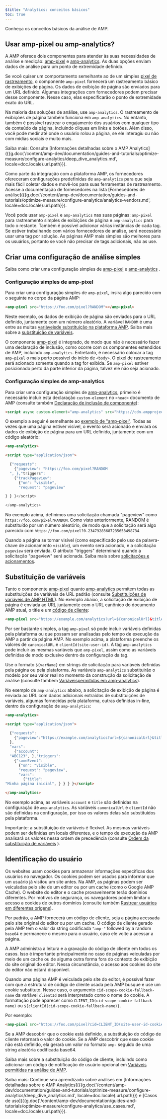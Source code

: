 ```yaml
---
$title: "Analytics: conceitos básicos"
toc: true
---
```


Conheça os conceitos básicos da análise de AMP.



## Usar amp-pixel ou amp-analytics?

A AMP oferece dois componentes para atender às suas necessidades de análise e medição: [amp-pixel](/pt_br/docs/reference/components/amp-pixel.html)
e [amp-analytics](/pt_br/docs/reference/components/amp-analytics.html). As duas opções enviam dados de análise para um ponto de extremidade definido.

Se você quiser um comportamento semelhante ao de um simples [pixel de rastreamento](https://en.wikipedia.org/wiki/Web_beacon#Implementation), o componente `amp-pixel` fornecerá um rastreamento básico de exibições de página. Os dados de exibição de página são enviados para um URL definido. Algumas integrações com fornecedores podem precisar desse componente. Nesse caso, elas especificarão o ponto de extremidade exato do URL.

Na maioria das soluções de análise, use `amp-analytics`. O rastreamento de exibições de página também funciona em `amp-analytics`. No entanto, também é possível rastrear o engajamento dos usuários com qualquer tipo de conteúdo da página, incluindo cliques em links e botões. Além disso, você pode medir até onde o usuário rolou a página, se ele interagiu ou não com mídias sociais e muito mais.

Saiba mais: Consulte [Informações detalhadas sobre o AMP Analytics]({{g.doc('/content/amp-dev/documentation/guides-and-tutorials/optimize-measure/configure-analytics/deep_dive_analytics.md', locale=doc.locale).url.path}}).

Como parte da integração com a plataforma AMP, os fornecedores ofereceram configurações predefinidas de `amp-analytics`
para que seja mais fácil coletar dados e movê-los para suas ferramentas de rastreamento. Acesse a documentação de fornecedores na lista [Fornecedores de análise]({{g.doc('/content/amp-dev/documentation/guides-and-tutorials/optimize-measure/configure-analytics/analytics-vendors.md', locale=doc.locale).url.path}}).

Você pode usar `amp-pixel` e `amp-analytics`
nas suas páginas: `amp-pixel` para rastreamento simples de exibições de página e `amp-analytics` para todo o restante. Também é possível adicionar várias instâncias de cada tag. Se estiver trabalhando com vários fornecedores de análise, será necessário usar uma tag por solução. As páginas AMP mais simples são melhores para os usuários, portanto se você não precisar de tags adicionais, não as use.

## Criar uma configuração de análise simples

Saiba como criar uma configuração simples de [amp-pixel](/pt_br/docs/reference/components/amp-pixel.html) e [amp-analytics](/pt_br/docs/reference/components/amp-analytics.html) .

### Configuração simples de amp-pixel

Para criar uma configuração simples de `amp-pixel`, insira algo parecido com o seguinte no corpo da página AMP:

```html
<amp-pixel src="https://foo.com/pixel?RANDOM"></amp-pixel>
```

Neste exemplo, os dados de exibição de página são enviados para o URL definido, juntamente com um número aleatório. A variável `RANDOM`
é uma entre as muitas [variáveis ​​de substituição na plataforma AMP](https://github.com/ampproject/amphtml/blob/master/spec/amp-var-substitutions.md). Saiba mais sobre a [substituição de variáveis](/pt_br/docs/analytics/analytics_basics.html#variable-substitution).

O componente [amp-pixel](/pt_br/docs/reference/components/amp-pixel.html) é integrado, de modo que não é necessário fazer uma declaração de inclusão, como ocorre com os componentes estendidos de AMP, incluindo `amp-analytics`. Entretanto, é necessário colocar a tag `amp-pixel` o mais perto possível do início de `<body>`. O pixel de rastreamento será acionado somente quando a tag for exibida. Se `amp-pixel` estiver posicionado perto da parte inferior da página, talvez ele não seja acionado.

### Configuração simples de amp-analytics

Para criar uma configuração simples de [amp-analytics](/pt_br/docs/reference/components/amp-analytics.html), primeiro é necessário incluir esta declaração `custom-element` no `<head>`
documento de AMP (consulte também [Declaração de inclusão de componente](/pt_br/docs/reference/components.html)):

```html
<script async custom-element="amp-analytics" src="https://cdn.ampproject.org/v0/amp-analytics-0.1.js"></script>
```

O exemplo a seguir é semelhante ao [exemplo de "amp-pixel"](/pt_br/docs/analytics/analytics_basics.html#simple-amp-pixel-configuration). Todas as vezes que uma página estiver visível, o evento será acionado e enviará os dados de exibição de página para um URL definido, juntamente com um código aleatório:

```html
<amp-analytics>

<script type="application/json">

  {"requests":
    {"pageview": "https://foo.com/pixel?RANDOM
  ", },"triggers":
    {"trackPageview":
      {"on": "visible",
      "request": "pageview"

} } }</script>

</amp-analytics>
```

No exemplo acima, definimos uma solicitação chamada "pageview" como `https://foo.com/pixel?RANDOM`. Como visto anteriormente, RANDOM é substituído por um número aleatório, de modo que a solicitação será algo parecido com `https://foo.com/pixel?0.23479283687235653498734`.

Quando a página se tornar visível (como especificado pelo uso da palavra-chave de acionamento `visible`), um evento será acionado, e a solicitação `pageview` será enviada. O atributo "triggers" determinará quando a solicitação "pageview" será acionada. Saiba mais sobre [solicitações e acionamentos](/pt_br/docs/analytics/deep_dive_analytics.html#requests-triggers--transports).

## Substituição de variáveis

Tanto o componente [amp-pixel](/pt_br/docs/reference/components/amp-pixel.html)
quanto [amp-analytics](/pt_br/docs/reference/components/amp-analytics.html)
permitem todas as substituições de variáveis ​​de URL padrão (consulte [Substituições de variáveis ​​de AMP HTML](https://github.com/ampproject/amphtml/blob/master/spec/amp-var-substitutions.md)). No exemplo abaixo, a solicitação de exibição de página é enviada ao URL juntamente com o URL canônico do documento AMP atual, o title e um [código de cliente](/pt_br/docs/analytics/analytics_basics.html#user-identification):

```html
<amp-pixel src="https://example.com/analytics?url=${canonicalUrl}&title=${title}&clientId=${clientId(site-user-id)}"></amp-pixel>
```

Por ser bastante simples, a tag `amp-pixel` só pode incluir variáveis ​​definidas pela plataforma ou que possam ser analisadas pelo tempo de execução da AMP a partir da página AMP. No exemplo acima, a plataforma preenche os valores de `canonicalURL` e `clientId(site-user-id)`. A tag `amp-analytics` pode incluir as mesmas variáveis que `amp-pixel`, assim como as variáveis ​​definidas de modo exclusivo dentro da configuração da tag.

Use o formato `${varName}` em strings de solicitação para variáveis definidas pela página ou pela plataforma. As variáveis `amp-analytics`
substituirão o modelo por seu valor real no momento da construção da solicitação de análise (consulte também [Variáveis ​​permitidas em amp-analytics](https://github.com/ampproject/amphtml/blob/master/extensions/amp-analytics/analytics-vars.md)).

No exemplo de `amp-analytics` abaixo, a solicitação de exibição de página é enviada ao URL com dados adicionais extraídos de substituições de variáveis, algumas fornecidas pela plataforma, outras definidas in-line, dentro da configuração de `amp-analytics`:

```html
<amp-analytics>

<script type="application/json">

  {"requests":
    {"pageview":"https://example.com/analytics?url=${canonicalUrl}&title=${title}&acct=${account}&clientId=${clientId(site-user-id)}",
  },
  "vars":
    {"account":
  "ABC123", },"triggers":
    {"someEvent":
      {"on": "visible",
      "request": "pageview",
      "vars":
        {"title":
"Minha página inicial", } } } }</script>

</amp-analytics>
```

No exemplo acima, as variáveis `account` e `title` são definidas na configuração de `amp-analytics`. As variáveis `canonicalUrl` e `clientId` não são definidas na configuração, por isso os valores delas são substituídos pela plataforma.

Importante: a substituição de variáveis é flexível. As mesmas variáveis ​​podem ser definidas em locais diferentes, e o tempo de execução da AMP analisará os valores nessa ordem de precedência (consulte [Ordem da substituição de variáveis](/pt_br/docs/analytics/deep_dive_analytics.html#variable-substitution-ordering) ).

## Identificação do usuário

Os websites usam cookies para armazenar informações específicas dos usuários no navegador. Os cookies podem ser usados ​​para informar que um usuário já visitou um site antes. Na AMP, as páginas podem ser veiculadas pelo site de um editor ou por um cache (como o Google AMP Cache). O website do editor e o cache provavelmente terão domínios diferentes. Por motivos de segurança, os navegadores podem limitar o acesso a cookies de outros domínios (consulte também [Rastrear usuários em diferentes origens](https://github.com/ampproject/amphtml/blob/master/spec/amp-managing-user-state.md)).

Por padrão, a AMP fornecerá um código de cliente, seja a página acessada pelo site original do editor ou por um cache. O código de cliente gerado pela AMP tem o valor da string codificada `"amp-"` followed by a random `base64` e permanece o mesmo para o usuário, caso ele volte a acessar a página.

A AMP administra a leitura e a gravação do código de cliente em todos os casos. Isso é importante principalmente no caso de páginas veiculadas por meio de um cache ou de alguma outra forma fora do contexto de exibição do site original do editor. Nessa circunstância, o acesso aos cookies do site do editor não estará disponível.

Quando uma página AMP é veiculada pelo site do editor, é possível fazer com que a estrutura de código de cliente usada pela AMP busque e use um cookie substituto. Nesse caso, o argumento `cid-scope-cookie-fallback-name` da variável `clientId` será interpretado como o nome do cookie. A formatação pode aparecer como `CLIENT_ID(cid-scope-cookie-fallback-name)`
ou `${clientId(cid-scope-cookie-fallback-name)}`.

Por exemplo:

```html
<amp-pixel src="https://foo.com/pixel?cid=CLIENT_ID(site-user-id-cookie-fallback-name)"></amp-pixel>
```

Se a AMP descobrir que o cookie está definido, a substituição do código de cliente retornará o valor do cookie. Se a AMP descobrir que esse cookie não está definido, ela gerará um valor no formato `amp-` seguido de uma string aleatória codificada base64.

Saiba mais sobre a substituição do código de cliente, incluindo como adicionar um código de notificação de usuário opcional em [Variáveis ​​permitidas na análise de AMP](https://github.com/ampproject/amphtml/blob/master/extensions/amp-analytics/analytics-vars.md).

Saiba mais: Continue seu aprendizado sobre análises em [Informações detalhadas sobre o AMP Analytics]({{g.doc('/content/amp-dev/documentation/guides-and-tutorials/optimize-measure/configure-analytics/deep_dive_analytics.md', locale=doc.locale).url.path}}) e [Casos de uso]({{g.doc('/content/amp-dev/documentation/guides-and-tutorials/optimize-measure/configure-analytics/use_cases.md', locale=doc.locale).url.path}}).


